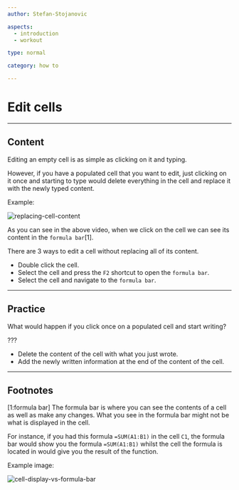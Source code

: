 ```yaml
---
author: Stefan-Stojanovic

aspects:
  - introduction
  - workout

type: normal

category: how to

---
```


# Edit cells

---
## Content

Editing an empty cell is as simple as clicking on it and typing.

However, if you have a populated cell that you want to edit, just clicking on it once and starting to type would delete everything in the cell and replace it with the newly typed content.

Example:

![replacing-cell-content](https://img.enkipro.com/8ec8e8f5c9430acac639445a25d0896e.gif)

As you can see in the above video, when we click on the cell we can see its content in the `formula bar`[1].

There are 3 ways to edit a cell without replacing all of its content.

- Double click the cell.
- Select the cell and press the `F2` shortcut to open the `formula bar`.
- Select the cell and navigate to the `formula bar`.


---
## Practice

What would happen if you click once on a populated cell and start writing?

???

* Delete the content of the cell with what you just wrote.
* Add the newly written information at the end of the content of the cell.

---
## Footnotes
[1:formula bar]
The formula bar is where you can see the contents of a cell as well as make any changes. What you see in the formula bar might not be what is displayed in the cell.

For instance, if you had this formula `=SUM(A1:B1)` in the cell `C1`, the formula bar would show you the formula `=SUM(A1:B1)` whilst the cell the formula is located in would give you the result of the function.

Example image:

![cell-display-vs-formula-bar](https://img.enkipro.com/41bbf63532c7a95879b849fec7cc9112.png)
